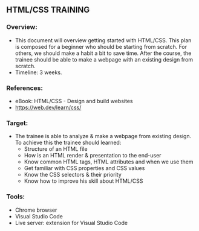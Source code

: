 ## HTML/CSS TRAINING

### Overview:

  - This document will overview getting started with  HTML/CSS. This plan is composed for a beginner who should be starting from scratch. For others, we should make a habit a bit to save time. After the course, the trainee should be able to make a webpage with an existing design from scratch.
  - Timeline: 3 weeks.

### References:

  - eBook: HTML/CSS - Design and build websites
  - https://web.dev/learn/css/

### Target:

  - The trainee is able to analyze & make a webpage from existing design. To achieve this the trainee should learned:
    - Structure of an HTML file
    - How is an HTML render & presentation to the end-user
    - Know common HTML tags, HTML attributes and when we use them
    - Get familiar with CSS properties and CSS values
    - Know the CSS selectors & their priority
    - Know how to improve his skill about HTML/CSS

### Tools:

  - Chrome browser
  - Visual Studio Code
  - Live server: extension for Visual Studio Code
